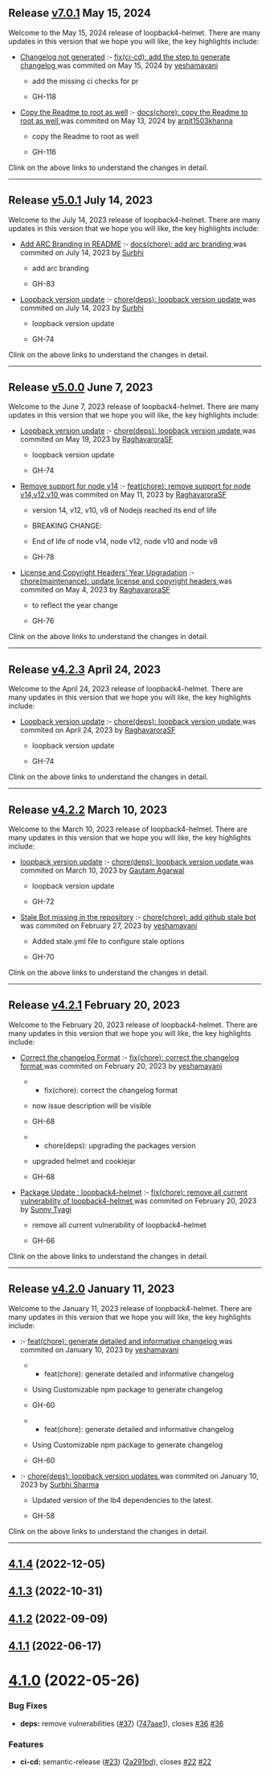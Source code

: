 ## Release [v7.0.1](https://github.com/sourcefuse/loopback4-helmet/compare/v7.0.0..v7.0.1) May 15, 2024
Welcome to the May 15, 2024 release of loopback4-helmet. There are many updates in this version that we hope you will like, the key highlights include:

  - [Changelog not generated](https://github.com/sourcefuse/loopback4-helmet/issues/118) :- [fix(ci-cd): add the step to generate changelog ](https://github.com/sourcefuse/loopback4-helmet/commit/284497291c7d2907d4162d5380096cff43200194) was commited on May 15, 2024 by [yeshamavani](mailto:83634146+yeshamavani@users.noreply.github.com)
    
      - add the missing ci checks for pr
      
      -  GH-118
      
  
  - [Copy the Readme to root as well](https://github.com/sourcefuse/loopback4-helmet/issues/116) :- [docs(chore): copy the Readme to root as well ](https://github.com/sourcefuse/loopback4-helmet/commit/a4f4883b0569f8c4f28170a3a5ec278a999ab018) was commited on May 13, 2024 by [arpit1503khanna](mailto:108673359+arpit1503khanna@users.noreply.github.com)
    
      - copy the Readme to root as well
      
      -  GH-116
      
  
Clink on the above links to understand the changes in detail.
  ___

## Release [v5.0.1](https://github.com/sourcefuse/loopback4-helmet/compare/v5.0.0..v5.0.1) July 14, 2023
Welcome to the July 14, 2023 release of loopback4-helmet. There are many updates in this version that we hope you will like, the key highlights include:

  - [Add ARC Branding in README](https://github.com/sourcefuse/loopback4-helmet/issues/83) :- [docs(chore): add arc branding ](https://github.com/sourcefuse/loopback4-helmet/commit/44d9c9ece0c7d0c262fd3a4f740155d935810713) was commited on July 14, 2023 by [Surbhi](mailto:98279679+Surbhi-sharma1@users.noreply.github.com)
    
      - add arc branding
      
      -  GH-83
      
  
  - [Loopback version update](https://github.com/sourcefuse/loopback4-helmet/issues/74) :- [chore(deps): loopback version update ](https://github.com/sourcefuse/loopback4-helmet/commit/32de510779a7db3fc1962e4529f469d4fd3a765c) was commited on July 14, 2023 by [Surbhi](mailto:98279679+Surbhi-sharma1@users.noreply.github.com)
    
      - loopback version update
      
      -  GH-74
      
  
Clink on the above links to understand the changes in detail.
  ___

## Release [v5.0.0](https://github.com/sourcefuse/loopback4-helmet/compare/v4.2.3..v5.0.0) June 7, 2023
Welcome to the June 7, 2023 release of loopback4-helmet. There are many updates in this version that we hope you will like, the key highlights include:

  - [Loopback version update](https://github.com/sourcefuse/loopback4-helmet/issues/74) :- [chore(deps): loopback version update ](https://github.com/sourcefuse/loopback4-helmet/commit/b971cdd908d8167f2c8269ff9747bb82d8ed8b2d) was commited on May 19, 2023 by [RaghavaroraSF](mailto:97958393+RaghavaroraSF@users.noreply.github.com)
    
      - loopback version update
      
      -  GH-74
      
  
  - [Remove support for node v14](https://github.com/sourcefuse/loopback4-helmet/issues/78) :- [feat(chore): remove support for node v14,v12,v10 ](https://github.com/sourcefuse/loopback4-helmet/commit/1fee84f271d5789346219573698fdf74bc5254aa) was commited on May 11, 2023 by [RaghavaroraSF](mailto:97958393+RaghavaroraSF@users.noreply.github.com)
    
      - version 14, v12, v10, v8 of Nodejs reached its end of life
      
      -  BREAKING CHANGE:
      
      - End of life of node v14, node v12, node v10 and node v8
      
      -  GH-78
      
  
  - [License and Copyright Headers’ Year Upgradation](https://github.com/sourcefuse/loopback4-helmet/issues/76) :- [chore(maintenance): update license and copyright headers ](https://github.com/sourcefuse/loopback4-helmet/commit/d3b129bacc238f45e34258819de55e4b92fc96b6) was commited on May 4, 2023 by [RaghavaroraSF](mailto:97958393+RaghavaroraSF@users.noreply.github.com)
    
      - to reflect the year change
      
      -  GH-76
      
  
Clink on the above links to understand the changes in detail.
  ___

## Release [v4.2.3](https://github.com/sourcefuse/loopback4-helmet/compare/v4.2.2..v4.2.3) April 24, 2023
Welcome to the April 24, 2023 release of loopback4-helmet. There are many updates in this version that we hope you will like, the key highlights include:

  - [Loopback version update](https://github.com/sourcefuse/loopback4-helmet/issues/74) :- [chore(deps): loopback version update ](https://github.com/sourcefuse/loopback4-helmet/commit/d3a05df9dde950bb974441d24294e4fe79280766) was commited on April 24, 2023 by [RaghavaroraSF](mailto:97958393+RaghavaroraSF@users.noreply.github.com)
    
      - loopback version update
      
      -  GH-74
      
  
Clink on the above links to understand the changes in detail.
  ___

## Release [v4.2.2](https://github.com/sourcefuse/loopback4-helmet/compare/v4.2.1..v4.2.2) March 10, 2023
Welcome to the March 10, 2023 release of loopback4-helmet. There are many updates in this version that we hope you will like, the key highlights include:

  - [loopback version update](https://github.com/sourcefuse/loopback4-helmet/issues/72) :- [chore(deps): loopback version update ](https://github.com/sourcefuse/loopback4-helmet/commit/c5fe04eeb0490f16a0e30f94de1bd64d3b2a14dd) was commited on March 10, 2023 by [Gautam Agarwal](mailto:108651274+gautam23-sf@users.noreply.github.com)
    
      - loopback version update
      
      -  GH-72
      
  
  - [Stale Bot missing in the repository](https://github.com/sourcefuse/loopback4-helmet/issues/70) :- [chore(chore): add github stale bot ](https://github.com/sourcefuse/loopback4-helmet/commit/f37999430b81bb020121bd172bff005d40adfdda) was commited on February 27, 2023 by [yeshamavani](mailto:83634146+yeshamavani@users.noreply.github.com)
    
      - Added stale.yml file to configure stale options
      
      -  GH-70
      
  
Clink on the above links to understand the changes in detail.
  ___

## Release [v4.2.1](https://github.com/sourcefuse/loopback4-helmet/compare/v4.2.0..v4.2.1) February 20, 2023
Welcome to the February 20, 2023 release of loopback4-helmet. There are many updates in this version that we hope you will like, the key highlights include:

  - [Correct the changelog Format](https://github.com/sourcefuse/loopback4-helmet/issues/68) :- [fix(chore): correct the changelog format ](https://github.com/sourcefuse/loopback4-helmet/commit/d71c98af22b484487d24e254d4428e70b5b0f12e) was commited on February 20, 2023 by [yeshamavani](mailto:83634146+yeshamavani@users.noreply.github.com)
    
      - * fix(chore): correct the changelog format
      
      -  now issue description will be visible
      
      -  GH-68
      
      - * chore(deps): upgrading the packages version
      
      -  upgraded helmet and cookiejar
      
      -  GH-68
      
  
  - [Package Update : loopback4-helmet](https://github.com/sourcefuse/loopback4-helmet/issues/66) :- [fix(chore): remove all current vulnerability of loopback4-helmet ](https://github.com/sourcefuse/loopback4-helmet/commit/17d4b8deb030b574838a1b30e14dacdc401d85c0) was commited on February 20, 2023 by [Sunny Tyagi](mailto:107617248+Tyagi-Sunny@users.noreply.github.com)
    
      - remove all current vulnerability of loopback4-helmet
      
      -  GH-66
      
  
Clink on the above links to understand the changes in detail.
  ___

## Release [v4.2.0](https://github.com/sourcefuse/loopback4-helmet/compare/v4.1.4..v4.2.0) January 11, 2023
Welcome to the January 11, 2023 release of loopback4-helmet. There are many updates in this version that we hope you will like, the key highlights include:

  - [](https://github.com/sourcefuse/loopback4-helmet/issues/-60) :- [feat(chore): generate detailed and informative changelog ](https://github.com/sourcefuse/loopback4-helmet/commit/7ad442fc49325ba36bcead5786fb1eaf9f657925) was commited on January 10, 2023 by [yeshamavani](mailto:83634146+yeshamavani@users.noreply.github.com)
    
      - * feat(chore): generate detailed and informative changelog
      
      -  Using Customizable npm package to generate changelog
      
      -  GH-60
      
      - * feat(chore): generate detailed and informative changelog
      
      -  Using Customizable npm package to generate changelog
      
      -  GH-60
      
  
  - [](https://github.com/sourcefuse/loopback4-helmet/issues/-58) :- [chore(deps): loopback version updates ](https://github.com/sourcefuse/loopback4-helmet/commit/d03ce70d7119971e9b1ab8ade0f9610ef544e638) was commited on January 10, 2023 by [Surbhi Sharma](mailto:98279679+Surbhi-sharma1@users.noreply.github.com)
    
      - Updated version of the lb4 dependencies to the latest.
      
      -  GH-58
      
  
Clink on the above links to understand the changes in detail.
  ___

## [4.1.4](https://github.com/sourcefuse/loopback4-helmet/compare/v4.1.3...v4.1.4) (2022-12-05)

## [4.1.3](https://github.com/sourcefuse/loopback4-helmet/compare/v4.1.2...v4.1.3) (2022-10-31)

## [4.1.2](https://github.com/sourcefuse/loopback4-helmet/compare/v4.1.1...v4.1.2) (2022-09-09)

## [4.1.1](https://github.com/sourcefuse/loopback4-helmet/compare/v4.1.0...v4.1.1) (2022-06-17)

# [4.1.0](https://github.com/sourcefuse/loopback4-helmet/compare/v4.0.2...v4.1.0) (2022-05-26)

### Bug Fixes

- **deps:** remove vulnerabilities ([#37](https://github.com/sourcefuse/loopback4-helmet/issues/37)) ([747aae1](https://github.com/sourcefuse/loopback4-helmet/commit/747aae120e03bd26e373542fb69009bebb049583)), closes [#36](https://github.com/sourcefuse/loopback4-helmet/issues/36) [#36](https://github.com/sourcefuse/loopback4-helmet/issues/36)

### Features

- **ci-cd:** semantic-release ([#23](https://github.com/sourcefuse/loopback4-helmet/issues/23)) ([2a291bd](https://github.com/sourcefuse/loopback4-helmet/commit/2a291bdbc6e2cfec5e92ba04a262cf0b3580824e)), closes [#22](https://github.com/sourcefuse/loopback4-helmet/issues/22) [#22](https://github.com/sourcefuse/loopback4-helmet/issues/22)